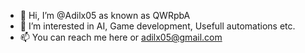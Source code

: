 - 👋 Hi, I’m @Adilx05 as known as QWRpbA
- 👀 I’m interested in AI, Game development, Usefull automations etc.
- 📫 You can reach me here or adilx05@gmail.com

<!---
Adilx05/Adilx05 is a ✨ special ✨ repository because its `README.md` (this file) appears on your GitHub profile.
You can click the Preview link to take a look at your changes.
--->
